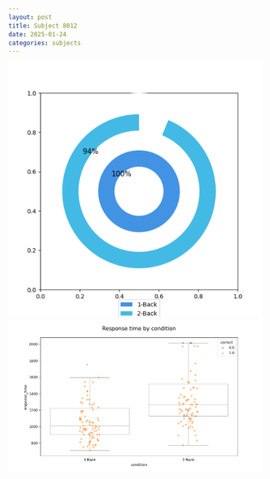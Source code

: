 ```yaml
---
layout: post
title: Subject 8012
date: 2025-01-24
categories: subjects
---
```


![](data/8012/run-8/8012_accuracy_by_condition.png)
![](data/8012/run-8/8012_response_time_by_condition.png)
